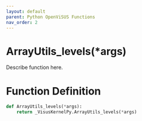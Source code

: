 ```yaml
---
layout: default
parent: Python OpenViSUS Functions
nav_order: 2
---
```


# ArrayUtils_levels(*args)

Describe function here.

# Function Definition

```python
def ArrayUtils_levels(*args):
    return _VisusKernelPy.ArrayUtils_levels(*args)

```